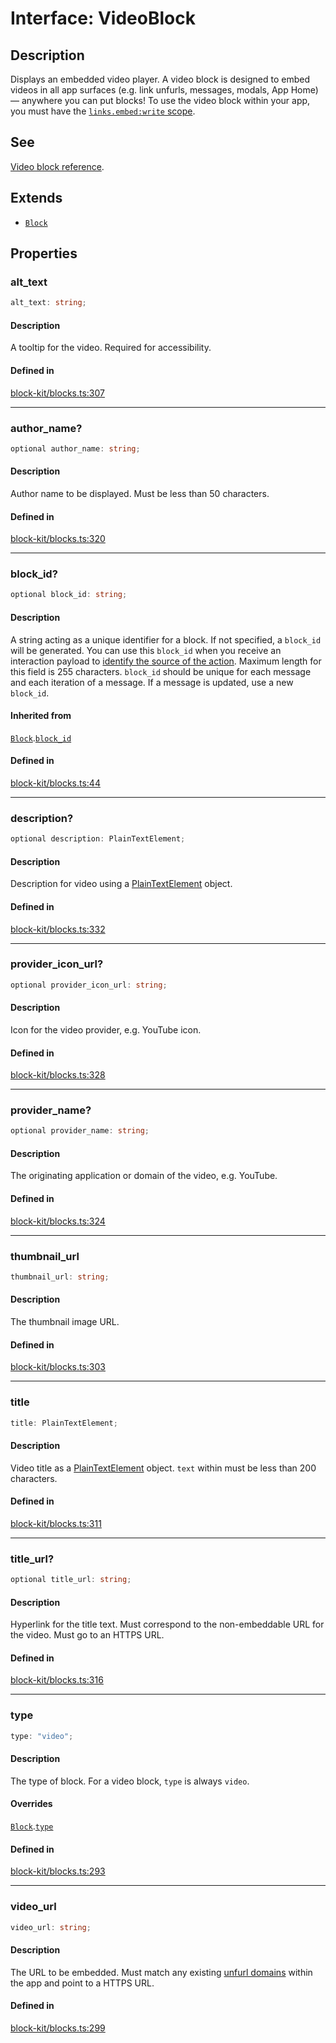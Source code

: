 # Interface: VideoBlock

## Description

Displays an embedded video player. A video block is designed to embed videos in all app surfaces (e.g.
link unfurls, messages, modals, App Home) — anywhere you can put blocks! To use the video block within your app, you
must have the [`links.embed:write` scope](https://api.slack.com/scopes/links.embed:write).

## See

[Video block reference](https://api.slack.com/reference/block-kit/blocks#video).

## Extends

- [`Block`](Block.md)

## Properties

### alt\_text

```ts
alt_text: string;
```

#### Description

A tooltip for the video. Required for accessibility.

#### Defined in

[block-kit/blocks.ts:307](https://github.com/slackapi/node-slack-sdk/blob/c15385ef93ccdde9702f52f7d1f445999203d794/packages/types/src/block-kit/blocks.ts#L307)

***

### author\_name?

```ts
optional author_name: string;
```

#### Description

Author name to be displayed. Must be less than 50 characters.

#### Defined in

[block-kit/blocks.ts:320](https://github.com/slackapi/node-slack-sdk/blob/c15385ef93ccdde9702f52f7d1f445999203d794/packages/types/src/block-kit/blocks.ts#L320)

***

### block\_id?

```ts
optional block_id: string;
```

#### Description

A string acting as a unique identifier for a block. If not specified, a `block_id` will be generated.
You can use this `block_id` when you receive an interaction payload to
[identify the source of the action](https://api.slack.com/interactivity/handling#payloads).
Maximum length for this field is 255 characters. `block_id` should be unique for each message and each iteration of
a message. If a message is updated, use a new `block_id`.

#### Inherited from

[`Block`](Block.md).[`block_id`](Block.md#block_id)

#### Defined in

[block-kit/blocks.ts:44](https://github.com/slackapi/node-slack-sdk/blob/c15385ef93ccdde9702f52f7d1f445999203d794/packages/types/src/block-kit/blocks.ts#L44)

***

### description?

```ts
optional description: PlainTextElement;
```

#### Description

Description for video using a [PlainTextElement](PlainTextElement.md) object.

#### Defined in

[block-kit/blocks.ts:332](https://github.com/slackapi/node-slack-sdk/blob/c15385ef93ccdde9702f52f7d1f445999203d794/packages/types/src/block-kit/blocks.ts#L332)

***

### provider\_icon\_url?

```ts
optional provider_icon_url: string;
```

#### Description

Icon for the video provider, e.g. YouTube icon.

#### Defined in

[block-kit/blocks.ts:328](https://github.com/slackapi/node-slack-sdk/blob/c15385ef93ccdde9702f52f7d1f445999203d794/packages/types/src/block-kit/blocks.ts#L328)

***

### provider\_name?

```ts
optional provider_name: string;
```

#### Description

The originating application or domain of the video, e.g. YouTube.

#### Defined in

[block-kit/blocks.ts:324](https://github.com/slackapi/node-slack-sdk/blob/c15385ef93ccdde9702f52f7d1f445999203d794/packages/types/src/block-kit/blocks.ts#L324)

***

### thumbnail\_url

```ts
thumbnail_url: string;
```

#### Description

The thumbnail image URL.

#### Defined in

[block-kit/blocks.ts:303](https://github.com/slackapi/node-slack-sdk/blob/c15385ef93ccdde9702f52f7d1f445999203d794/packages/types/src/block-kit/blocks.ts#L303)

***

### title

```ts
title: PlainTextElement;
```

#### Description

Video title as a [PlainTextElement](PlainTextElement.md) object. `text` within must be less than 200 characters.

#### Defined in

[block-kit/blocks.ts:311](https://github.com/slackapi/node-slack-sdk/blob/c15385ef93ccdde9702f52f7d1f445999203d794/packages/types/src/block-kit/blocks.ts#L311)

***

### title\_url?

```ts
optional title_url: string;
```

#### Description

Hyperlink for the title text. Must correspond to the non-embeddable URL for the video.
Must go to an HTTPS URL.

#### Defined in

[block-kit/blocks.ts:316](https://github.com/slackapi/node-slack-sdk/blob/c15385ef93ccdde9702f52f7d1f445999203d794/packages/types/src/block-kit/blocks.ts#L316)

***

### type

```ts
type: "video";
```

#### Description

The type of block. For a video block, `type` is always `video`.

#### Overrides

[`Block`](Block.md).[`type`](Block.md#type)

#### Defined in

[block-kit/blocks.ts:293](https://github.com/slackapi/node-slack-sdk/blob/c15385ef93ccdde9702f52f7d1f445999203d794/packages/types/src/block-kit/blocks.ts#L293)

***

### video\_url

```ts
video_url: string;
```

#### Description

The URL to be embedded. Must match any existing
[unfurl domains](https://api.slack.com/reference/messaging/link-unfurling#configuring_domains) within the app
and point to a HTTPS URL.

#### Defined in

[block-kit/blocks.ts:299](https://github.com/slackapi/node-slack-sdk/blob/c15385ef93ccdde9702f52f7d1f445999203d794/packages/types/src/block-kit/blocks.ts#L299)
